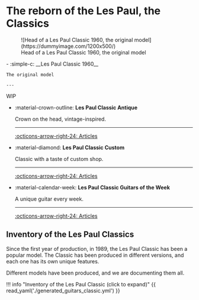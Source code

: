 
# The reborn of the Les Paul, the Classics

[//]: # (![Les Paul Classic 1960 with Model]&#40;img/1996-Gibson-Les-Paul-Classic-consignment-12-scaled.jpg&#41;)


<figure markdown="span">
    ![Head of a Les Paul Classic 1960, the original model](https://dummyimage.com/1200x500/)
    <figcaption>
    Head of a Les Paul Classic 1960, the original model
</figcaption>
</figure>

<div class="grid cards" markdown>
-   :simple-c: __Les Paul Classic 1960__

    The original model

    ---
[//]: # (    [:octicons-arrow-right-24: Articles]&#40;blog/category/classic-1960/&#41;)
    WIP

-   :material-crown-outline: __Les Paul Classic Antique__

    Crown on the head, vintage-inspired.

    ---
    [:octicons-arrow-right-24: Articles](blog/posts/2007-les-paul-classic-antique.md)

-   :material-diamond: __Les Paul Classic Custom__

    Classic with a taste of custom shop.

    ---
    [:octicons-arrow-right-24: Articles](blog/posts/2007-les-paul-classic-custom.md)

-   :material-calendar-week: __Les Paul Classic Guitars of the Week__

    A unique guitar every week.

    ---
    [:octicons-arrow-right-24: Articles](blog/category/guitar-of-the-week---gotw/)

</div>

## Inventory of the Les Paul Classics

Since the first year of production, in 1989, the Les Paul Classic has been a popular model.
The Classic has been produced in different versions, and each one has its own unique features.

Different models have been produced, and we are documenting them all.


!!! info "Inventory of the Les Paul Classic (click to expand)"
    {{ read_yaml('./generated_guitars_classic.yml')  }}
